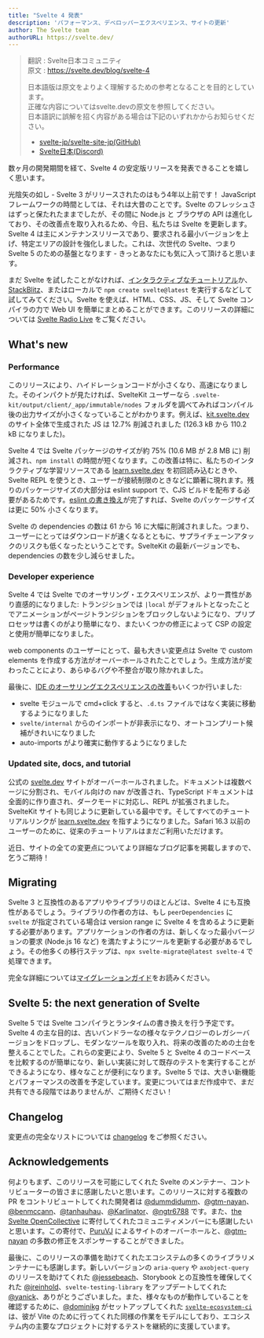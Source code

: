 ```yaml
---
title: "Svelte 4 発表"
description: 'パフォーマンス、デベロッパーエクスペリエンス、サイトの更新'
author: The Svelte team
authorURL: https://svelte.dev/
---
```

> 翻訳 : Svelte日本コミュニティ  
> 原文 : https://svelte.dev/blog/svelte-4
> 
> 日本語版は原文をよりよく理解するための参考となることを目的としています。  
> 正確な内容についてはsvelte.devの原文を参照してください。  
> 日本語訳に誤解を招く内容がある場合は下記のいずれかからお知らせください。
> - [svelte-jp/svelte-site-jp(GitHub)](https://github.com/svelte-jp/svelte-site-jp)
> - [Svelte日本(Discord)](https://discord.com/invite/YTXq3ZtBbx)

数ヶ月の開発期間を経て、Svelte 4 の安定版リリースを発表できることを嬉しく思います。

光陰矢の如し - Svelte 3 がリリースされたのはもう4年以上前です！ JavaScript フレームワークの時間としては、それは大昔のことです。Svelte のフレッシュさはずっと保たれたままでしたが、その間に Node.js と ブラウザの API は進化しており、その改善点を取り入れるため、今日、私たちは Svelte を更新します。Svelte 4 は主にメンテナンスリリースであり、要求される最小バージョンを上げ、特定エリアの設計を強化しました。これは、次世代の Svelte、つまり Svelte 5 のための基盤となります - きっとあなたにも気に入って頂けると思います。

まだ Svelte を試したことがなければ、[インタラクティブなチュートリアル](https://learn.svelte.jp/)か、[StackBlitz](https://sveltekit.new/)、またはローカルで `npm create svelte@latest` を実行するなどして試してみてください。Svelte を使えば、HTML、CSS、JS、そして Svelte コンパイラの力で Web UI を簡単にまとめることができます。このリリースの詳細については [Svelte Radio Live](https://www.youtube.com/watch?v=72TIVhRtyWE) をご覧ください。

## What's new

### Performance

このリリースにより、ハイドレーションコードが小さくなり、高速になりました。そのインパクトが見たければ、SvelteKit ユーザーなら `.svelte-kit/output/client/_app/immutable/nodes` フォルダを調べてみればコンパイル後の出力サイズが小さくなっていることがわかります。例えば、[kit.svelte.dev](https://kit.svelte.dev) のサイト全体で生成された JS は 12.7% 削減されました (126.3 kB から 110.2 kB になりました)。

Svelte 4 では Svelte パッケージのサイズが約 75% (10.6 MB が 2.8 MB に) 削減され、`npm install` の時間が短くなります。この改善は特に、私たちのインタラクティブな学習リソースである [learn.svelte.dev](https://learn.svelte.jp) を初回読み込むときや、Svelte REPL を使うとき、ユーザーが接続制限のときなどに顕著に現れます。残りのパッケージサイズの大部分は eslint support で、CJS ビルドを配布する必要があるためです。[eslint の書き換え](https://github.com/eslint/eslint/discussions/16557)が完了すれば、Svelte のパッケージサイズは更に 50% 小さくなります。

Svelte の dependencies の数は 61 から 16 に大幅に削減されました。つまり、ユーザーにとってはダウンロードが速くなるとともに、サプライチェーンアタックのリスクも低くなったということです。SvelteKit の最新バージョンでも、dependencies の数を少し減らせました。

### Developer experience

Svelte 4 では Svelte でのオーサリング・エクスペリエンスが、より一貫性があり直感的になりました: トランジションでは `|local` がデフォルトとなったことでアニメーションがページトランジションをブロックしないようになり、プリプロセッサは書くのがより簡単になり、またいくつかの修正によって CSP の設定と使用が簡単になりました。

web components のユーザーにとって、最も大きい変更点は Svelte で custom elements を作成する方法がオーバーホールされたことでしょう。生成方法が変わったことにより、あらゆるバグや不整合が取り除かれました。

最後に、[IDE のオーサリングエクスペリエンスの改善](https://github.com/sveltejs/svelte/pull/8702)もいくつか行いました:
- svelte モジュールで cmd+click すると、`.d.ts` ファイルではなく実装に移動するようになりました
- `svelte/internal` からのインポートが非表示になり、オートコンプリート候補がきれいになりました
- auto-imports がより確実に動作するようになりました

### Updated site, docs, and tutorial

公式の [svelte.dev](https://svelte.dev) サイトがオーバーホールされました。ドキュメントは複数ページに分割され、モバイル向けの nav が改善され、TypeScript ドキュメントは全面的に作り直され、ダークモードに対応し、REPL が拡張されました。SvelteKit サイトも同じように更新している最中です。そしてすべてのチュートリアルリンクが [learn.svelte.dev](https://learn.svelte.dev) を指すようになりました。Safari 16.3 以前のユーザーのために、従来のチュートリアルはまだご利用いただけます。

近日、サイトの全ての変更点についてより詳細なブログ記事を掲載しますので、乞うご期待！

## Migrating

Svelte 3 と互換性のあるアプリやライブラリのほとんどは、Svelte 4 にも互換性があるでしょう。ライブラリの作者の方は、もし `peerDependencies` に `svelte` が指定されている場合は version range に Svelte 4 を含めるように更新する必要があります。アプリケーションの作者の方は、新しくなった最小バージョンの要求 (Node.js 16 など) を満たすようにツールを更新する必要があるでしょう。その他多くの移行ステップは、`npx svelte-migrate@latest svelte-4` で処理できます。

完全な詳細については[マイグレーションガイド](/docs/v4-migration-guide)をお読みください。

## Svelte 5: the next generation of Svelte

Svelte 5 では Svelte コンパイラとランタイムの書き換えを行う予定です。Svelte 4 の主な目的は、古いバンドラーなの様々なテクノロジーのレガシーバージョンをドロップし、モダンなツールを取り入れ、将来の改善のための土台を整えることでした。これらの変更により、Svelte 5 と Svelte 4 のコードベースを比較するのが簡単になり、新しい実装に対して既存のテストを実行することができるようになり、様々なことが便利になります。Svelte 5 では、大きい新機能とパフォーマンスの改善を予定しています。変更についてはまだ作成中で、まだ共有できる段階ではありませんが、ご期待ください！

## Changelog

変更点の完全なリストについては [changelog](https://github.com/sveltejs/svelte/blob/master/packages/svelte/CHANGELOG.md) をご参照ください。

## Acknowledgements

何よりもまず、このリリースを可能にしてくれた Svelte のメンテナー、コントリビューターの皆さまに感謝したいと思います。このリリースに対する複数の PR をコントリビュートしてくれた開発者は [@dummdidumm](https://github.com/dummdidumm)、[@gtm-nayan](https://github.com/gtm-nayan)、[@benmccann](https://github.com/benmccann)、[@tanhauhau](https://github.com/tanhauhau)、[@Karlinator](https://github.com/Karlinator)、[@ngtr6788](https://github.com/ngtr6788) です。また、[the Svelte OpenCollective](https://opencollective.com/svelte) に寄付してくれたコミュニティメンバーにも感謝したいと思います。この寄付で、[PuruVJ](https://github.com/puruvj) によるサイトのオーバーホールと、[@gtm-nayan](https://github.com/gtm-nayan) の多数の修正をスポンサーすることができました。

最後に、このリリースの準備を助けてくれたエコシステムの多くのライブラリメンテナーにも感謝します。新しいバージョンの `aria-query` や `axobject-query` のリリースを助けてくれた [@jessebeach](https://github.com/jessebeach)、Storybook との互換性を確保してくれた [@jreinhold](https://github.com/jreinhold)、`svelte-testing-library` をアップデートしてくれた [@yanick](https://github.com/yanick)、ありがとうございました。また、様々なものが動作していることを確認するために、[@dominikg](https://github.com/dominikg) がセットアップしてくれた [`svelte-ecosystem-ci`](https://github.com/sveltejs/svelte-ecosystem-ci) は、彼が Vite のために行ってくれた同様の作業をモデルにしており、エコシステム内の主要なプロジェクトに対するテストを継続的に支援しています。
